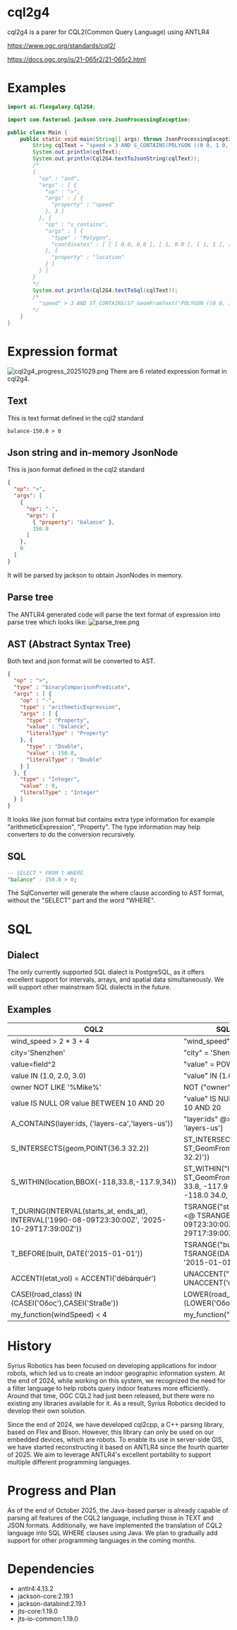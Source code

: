 # cql2g4
cql2g4 is a parer for CQL2(Common Query Language) using ANTLR4

https://www.ogc.org/standards/cql2/

https://docs.ogc.org/is/21-065r2/21-065r2.html

# Examples
```java
import ai.flexgalaxy.Cql2G4;

import com.fasterxml.jackson.core.JsonProcessingException;

public class Main {
    public static void main(String[] args) throws JsonProcessingException {
        String cqlText = "speed > 3 AND S_CONTAINS(POLYGON ((0 0, 1 0, 1 1, 0 1, 0 0)), location)";
        System.out.println(cqlText);
        System.out.println(Cql2G4.textToJsonString(cqlText));
        /*
        {
          "op" : "and",
          "args" : [ {
            "op" : ">",
            "args" : [ {
              "property" : "speed"
            }, 3 ]
          }, {
            "op" : "s_contains",
            "args" : [ {
              "type" : "Polygon",
              "coordinates" : [ [ [ 0.0, 0.0 ], [ 1, 0.0 ], [ 1, 1 ], [ 0.0, 1 ], [ 0.0, 0.0 ] ] ]
            }, {
              "property" : "location"
            } ]
          } ]
        }
        */
        System.out.println(Cql2G4.textToSql(cqlText));
        /*
          "speed" > 3 AND ST_CONTAINS(ST_GeomFromText('POLYGON ((0 0, 1 0, 1 1, 0 1, 0 0))'), "location")
        */
    }
}
```

# Expression format
![cql2g4_progress_20251029.png](doc/cql2g4_progress_20251029.png)
There are 6 related expression format in cql2g4.

## Text
This is text format defined in the cql2 standard
```text
balance-150.0 > 0
```

## Json string and in-memory JsonNode
This is json format defined in the cql2 standard
```json
{
  "op": ">",
  "args": [
    {
      "op": "-",
      "args": [
        { "property": "balance" },
        150.0
      ]
    },
    0
  ]
}
```
It will be parsed by jackson to obtain JsonNodes in memory.

## Parse tree
The ANTLR4 generated code will parse the text format of expression into parse tree which looks like:
![parse_tree.png](doc/parse_tree.png)

## AST (Abstract Syntax Tree)
Both text and json format will be converted to AST.
```json
{
  "op" : ">",
  "type" : "binaryComparisonPredicate",
  "args" : [ {
    "op" : "-",
    "type" : "arithmeticExpression",
    "args" : [ {
      "type" : "Property",
      "value" : "balance",
      "literalType" : "Property"
    }, {
      "type" : "Double",
      "value" : 150.0,
      "literalType" : "Double"
    } ]
  }, {
    "type" : "Integer",
    "value" : 0,
    "literalType" : "Integer"
  } ]
}
```
It looks like json format but contains extra type information for example "arithmeticExpression", "Property".
The type information may help converters to do the conversion recursively.

## SQL
```sql
-- SELECT * FROM t WHERE
"balance" - 150.0 > 0;
```
The SqlConverter will generate the where clause according to AST format, without the "SELECT" part and the word "WHERE".


# SQL

## Dialect
The only currently supported SQL dialect is PostgreSQL, as it offers excellent support for intervals, arrays, and spatial data simultaneously.
We will support other mainstream SQL dialects in the future.

## Examples
| CQL2                                                                                             | SQL WHERE clause                                                                                                     |
|--------------------------------------------------------------------------------------------------|----------------------------------------------------------------------------------------------------------------------|
| wind_speed > 2 * 3 + 4                                                                           | "wind_speed" > 2 * 3 + 4                                                                                             |
| city='Shenzhen'                                                                                  | "city" = 'Shenzhen'                                                                                                  |
| value=field^2                                                                                    | "value" = POWER("field", 2)                                                                                          |
| value IN (1.0, 2.0, 3.0)                                                                         | "value" IN (1.0, 2.0, 3.0)                                                                                           |
| owner NOT LIKE '%Mike%'                                                                          | NOT ("owner" LIKE '%Mike%')                                                                                          |
| value IS NULL OR value BETWEEN 10 AND 20                                                         | "value" IS NULL OR "value" BETWEEN 10 AND 20                                                                         |
| A_CONTAINS(layer:ids, ('layers-ca','layers-us'))                                                 | "layer:ids" @> ARRAY ['layers-ca', 'layers-us']                                                                      |
| S_INTERSECTS(geom,POINT(36.3 32.2))                                                              | ST_INTERSECTS("geom", ST_GeomFromText('POINT (36.3 32.2)'))                                                          |
| S_WITHIN(location,BBOX(-118,33.8,-117.9,34))                                                     | ST_WITHIN("location", ST_GeomFromText('POLYGON((-118.0 33.8, -117.9 33.8, -117.9 34.0, -118.0 34.0, -118.0 33.8))')) |
| T_DURING(INTERVAL(starts_at, ends_at), INTERVAL('1990-08-09T23:30:00Z', '2025-10-29T17:39:00Z')) | TSRANGE("starts_at", "ends_at", '[]') <@ TSRANGE('1990-08-09T23:30:00Z', '2025-10-29T17:39:00Z', '[]')               |
| T_BEFORE(built, DATE('2015-01-01'))                                                              | TSRANGE("built", "built", '[]') << TSRANGE(DATE '2015-01-01', DATE '2015-01-01', '[]')                               |
| ACCENTI(etat_vol) = ACCENTI('débárquér')                                                         | UNACCENT("etat_vol") = UNACCENT('débárquér')                                                                         |
| CASEI(road_class) IN (CASEI('Οδος'),CASEI('Straße'))                                             | LOWER(road_class) IN (LOWER('Οδος'),LOWER('Straße'))                                                                 |
| my_function(windSpeed) < 4                                                                       | my_function("windSpeed") < 4                                                                                         |

# History
Syrius Robotics has been focused on developing applications for indoor robots, which led us to create an indoor geographic information system.
At the end of 2024, while working on this system, we recognized the need for a filter language to help robots query indoor features more efficiently.
Around that time, OGC CQL2 had just been released, but there were no existing any libraries available for it.
As a result, Syrius Robotics decided to develop their own solution.

Since the end of 2024, we have developed cql2cpp, a C++ parsing library, based on Flex and Bison.
However, this library can only be used on our embedded devices, which are robots.
To enable its use in server-side GIS, we have started reconstructing it based on ANTLR4 since the fourth quarter of 2025.
We aim to leverage ANTLR4's excellent portability to support multiple different programming languages.

# Progress and Plan
As of the end of October 2025, the Java-based parser is already capable of parsing all features of the CQL2 language, including those in TEXT and JSON formats.
Additionally, we have implemented the translation of CQL2 language into SQL WHERE clauses using Java.
We plan to gradually add support for other programming languages in the coming months.

# Dependencies

* antlr4:4.13.2
* jackson-core:2.19.1
* jackson-databind:2.19.1
* jts-core:1.19.0
* jts-io-common:1.19.0
